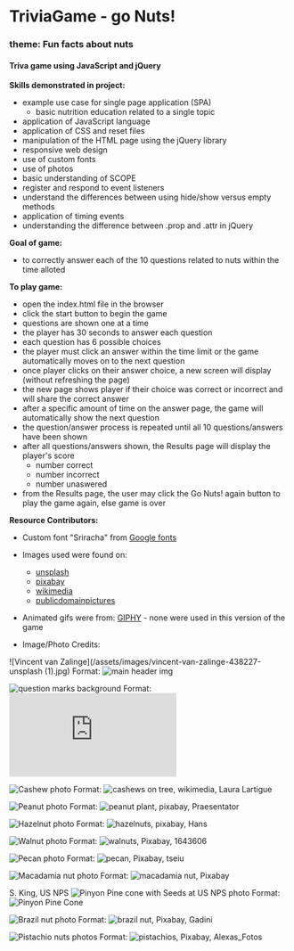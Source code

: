 # TriviaGame -  go Nuts!
### theme: Fun facts about nuts
#### Triva game using JavaScript and jQuery

**Skills demonstrated in project:**
* example use case for single page application (SPA) 
    * basic nutrition education related to a single topic 
* application of JavaScript language
* application of CSS and reset files
* manipulation of the HTML page using the jQuery library
* responsive web design
* use of custom fonts
* use of photos
* basic understanding of SCOPE 
* register and respond to event listeners
* understand the differences between using hide/show versus empty methods
* application of timing events
* understanding the difference between .prop and .attr in jQuery

    
**Goal of game:**
* to correctly answer each of the 10 questions related to nuts within the time alloted

**To play game:**
* open the index.html file in the browser
* click the start button to begin the game
* questions are shown one at a time
* the player has 30 seconds to answer each question
* each question has 6 possible choices
* the player must click an answer within the time limit or the game automatically moves on to the next question
* once player clicks on their answer choice, a new screen will display (without refreshing the page)
* the new page shows player if their choice was correct or incorrect and will share the correct answer
* after a specific amount of time on the answer page, the game will automatically show the next question
* the question/answer process is repeated until all 10 questions/answers have been shown
* after all questions/answers shown, the Results page will display the player's score
    * number correct
    * number incorrect
    * number unaswered
* from the Results page, the user may click the Go Nuts! again button to play the game again, else game is over

**Resource Contributors:**
* Custom font "Sriracha" from [Google fonts](https://fonts.google.com/)
* Images used were found on:
  * [unsplash](https://unsplash.com/)
  * [pixabay](https://pixabay.com)
  * [wikimedia](https://commons.wikimedia.org)
  * [publicdomainpictures](https://www.publicdomainpictures.net)

* Animated gifs were from: [GIPHY](https://giphy.com/) - none were used in this version of the game

* Image/Photo Credits:

![Vincent van Zalinge](/assets/images/vincent-van-zalinge-438227-unsplash (1).jpg)
Format: ![main header img](https://unsplash.com/photos/rYZHmeH4dvQ?utm_source=unsplash&utm_medium=referral&utm_content=creditCopyText)


![question marks background](/assets/images/question-marks-background.jpg)
Format: ![background img](https://www.publicdomainpictures.net/en/view-image.php?image=83967&picture=question-marks-background)

 ![Cashew photo](/assets/images/cashew_edt.jpg)
 Format: ![cashews on tree, wikimedia, Laura Lartigue](https://commons.wikimedia.org/wiki/File:Gui1_cashewfruit2.jpg)

 ![Peanut photo](/assets/images/peanut2_edt.jpg)
 Format: ![peanut plant, pixabay, Praesentator](https://pixabay.com/en/peanuts-nicaragua-field-2259271/)


 ![Hazelnut photo](/assets/images/hazelnuts2_edt.jpg)
 Format: ![hazelnuts, pixabay, Hans](https://pixabay.com/en/hazelnuts-brown-nuts-nut-73940/)


 ![Walnut photo](/assets/images/walnut_edt.jpg)
 Format: ![walnuts, Pixabay, 1643606](https://pixabay.com/en/walnuts-nuts-brown-close-up-2312506/)


 ![Pecan photo](/assets/images/pecan_edt.jpg)
 Format: ![pecan, Pixabay, tseiu](https://pixabay.com/en/pecans-nut-seeds-cracked-open-1214713/)


 ![Macadamia nut photo](/assets/images/macadamia_edt.jpg)
 Format: ![macadamia nut, Pixabay](https://pixabay.com/en/macadamiaNut-317816/)

S. King, US NPS ![Pinyon Pine cone with Seeds at US NPS photo](/assets/images/pinyonPineCone_edt.jpg)
Format: ![Pinyon Pine Cone](https://commons.wikimedia.org/wiki/File:Pinus_edulis_cone_NPS.jpg)

 ![Brazil nut photo](/assets/images/brazil-nut-638972_1920.jpg)
 Format: ![brazil nut, Pixabay, Gadini](https://pixabay.com/en/brazil-nut-brazil-nuts-acre-638972/)


 ![Pistachio nuts photos](/assets/images/pistachiosWide_edt.jpg) 
 Format: ![pistachios, Pixabay, Alexas_Fotos](https://pixabay.com/en/pistachios-eat-delicious-snack-3223504/)   



